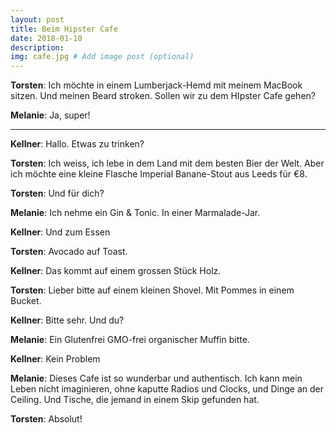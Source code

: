 ```yaml
---
layout: post
title: Beim Hipster Cafe
date: 2018-01-10
description:
img: cafe.jpg # Add image post (optional)
---
```


**Torsten**: Ich möchte in einem Lumberjack-Hemd mit meinem MacBook sitzen. Und meinen Beard stroken. Sollen wir zu dem HIpster Cafe gehen?


**Melanie**: Ja, super!


---


**Kellner**: Hallo. Etwas zu trinken?


**Torsten**: Ich weiss, ich lebe in dem Land mit dem besten Bier der Welt.
Aber ich möchte eine kleine Flasche Imperial Banane-Stout aus Leeds für €8.


**Torsten**: Und für dich?


**Melanie**: Ich nehme ein Gin & Tonic. In einer Marmalade-Jar.


**Kellner**: Und zum Essen


**Torsten**: Avocado auf Toast.


**Kellner**: Das kommt auf einem grossen Stück Holz.


**Torsten**:  Lieber bitte auf einem kleinen Shovel. Mit Pommes in einem Bucket.


**Kellner**: Bitte sehr. Und du?


**Melanie**: Ein Glutenfrei GMO-frei organischer Muffin bitte.


**Kellner**: Kein Problem


**Melanie**: Dieses Cafe ist so wunderbar und authentisch. Ich kann mein Leben nicht imaginieren, ohne kaputte Radios und Clocks, und Dinge an der Ceiling. Und Tische, die jemand in einem Skip gefunden hat.


**Torsten**:  Absolut!